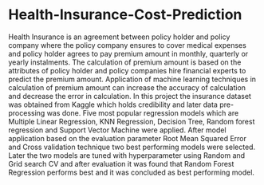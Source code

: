 # Health-Insurance-Cost-Prediction
Health Insurance is an agreement between policy holder and policy company where the policy company ensures to cover medical expenses and policy holder agrees to pay premium amount in monthly, quarterly or yearly instalments. The calculation of premium amount is based on the attributes of policy holder and policy companies hire financial experts to predict the premium amount. Application of machine learning techniques in calculation of premium amount can increase the accuracy of calculation and decrease the error in calculation. In this project the insurance dataset was obtained from Kaggle which holds credibility and later data pre-processing was done. Five most popular regression models which are Multiple Linear Regression, KNN Regression, Decision Tree, Random forest regression and Support Vector Machine were applied. After model application based on the evaluation parameter Root Mean Squared Error and Cross validation technique two best performing models were selected. Later the two models are tuned with hyperparameter using Random and Grid search CV and after evaluation it was found that Random Forest Regression performs best and it was concluded as best performing model.
